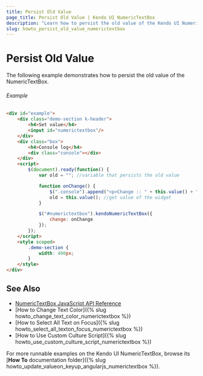 ```yaml
---
title: Persist Old Value
page_title: Persist Old Value | Kendo UI NumericTextBox
description: "Learn how to persist the old value of the Kendo UI NumericTextBox widget."
slug: howto_persist_old_value_numerictextbox
---
```


# Persist Old Value

The following example demonstrates how to persist the old value of the NumericTextBox.

###### Example

```html
<div id="example">
    <div class="demo-section k-header">
        <h4>Set value</h4>
        <input id="numerictextbox"/>
    </div>
    <div class="box">
        <h4>Console log</h4>
        <div class="console"></div>
    </div>
    <script>
        $(document).ready(function() {
            var old = ""; //variable that persists the old value

            function onChange() {
                $(".console").append("<p>Change :: " + this.value() + ", old: " + old + "<p>");
                old = this.value(); //get value of the widget
            }

            $("#numerictextbox").kendoNumericTextBox({
                change: onChange
            });
        });
    </script>
    <style scoped>
        .demo-section {
            width: 400px;
        }
    </style>
</div>
```

## See Also

* [NumericTextBox JavaScript API Reference](/api/javascript/ui/numerictextbox)
* [How to Change Text Color]({% slug howto_change_text_color_numerictextbox %})
* [How to Select All Text on Focus]({% slug howto_select_all_texton_focus_numerictextbox %})
* [How to Use Custom Culture Script]({% slug howto_use_custom_culture_script_numerictextbox %})

For more runnable examples on the Kendo UI NumericTextBox, browse its [**How To** documentation folder]({% slug howto_update_valueon_keyup_angularjs_numerictextbox %}).
